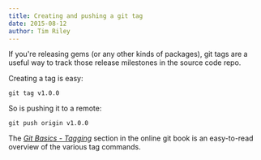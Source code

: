 ```yaml
---
title: Creating and pushing a git tag
date: 2015-08-12
author: Tim Riley
---
```


If you're releasing gems (or any other kinds of packages), git tags are a useful way to track those release milestones in the source code repo.

Creating a tag is easy:

```
git tag v1.0.0
```

So is pushing it to a remote:

```
git push origin v1.0.0
```

The _[Git Basics - Tagging](https://git-scm.com/book/en/v2/Git-Basics-Tagging)_ section in the online git book is an easy-to-read overview of the various tag commands.
